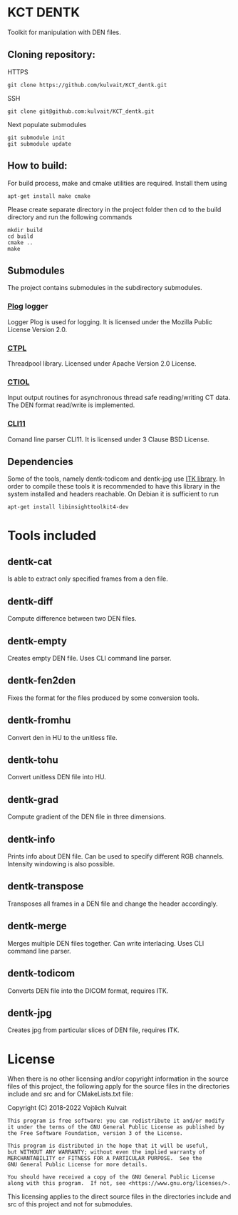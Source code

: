 # KCT DENTK
Toolkit for manipulation with DEN files.

## Cloning repository:
HTTPS
```
git clone https://github.com/kulvait/KCT_dentk.git
```

SSH
```
git clone git@github.com:kulvait/KCT_dentk.git
```
Next populate submodules
```
git submodule init
git submodule update
```

## How to build:
For build process, make and cmake utilities are required. Install them using
```
apt-get install make cmake
```

Please create separate directory in the project folder then cd to the build directory and run the following commands
```
mkdir build
cd build
cmake ..
make
```

## Submodules
The project contains submodules in the subdirectory submodules. 

### [Plog](https://github.com/SergiusTheBest/plog) logger

Logger Plog is used for logging. It is licensed under the Mozilla Public License Version 2.0.

### [CTPL](https://github.com/vit-vit/ctpl)

Threadpool library. Licensed under Apache Version 2.0 License.

### [CTIOL](ssh://git@gitlab.stimulate.ovgu.de:2200/vojtech.kulvait/CTIOL.git)

Input output routines for asynchronous thread safe reading/writing CT data. The DEN format read/write is implemented.

### [CLI11](https://github.com/CLIUtils/CLI11)

Comand line parser CLI11. It is licensed under 3 Clause BSD License.


## Dependencies
Some of the tools, namely dentk-todicom and dentk-jpg use [ITK library](https://itk.org/Doxygen410/html/index.html). 
In order to compile these tools it is recommended to have this library in the system installed and headers reachable. 
On Debian it is sufficient to run
```
apt-get install libinsighttoolkit4-dev
```

# Tools included

## dentk-cat 
Is able to extract only specified frames from a den file.

## dentk-diff
Compute difference between two DEN files.

## dentk-empty
Creates empty DEN file. Uses CLI command line parser.

## dentk-fen2den
Fixes the format for the files produced by some conversion tools.

## dentk-fromhu
Convert den in HU to the unitless file.

## dentk-tohu
Convert unitless DEN file into HU.

## dentk-grad
Compute gradient of the DEN file in three dimensions.

## dentk-info
Prints info about DEN file. Can be used to specify different RGB channels. Intensity windowing is also possible.

## dentk-transpose
Transposes all frames in a DEN file and change the header accordingly.

## dentk-merge
Merges multiple DEN files together. Can write interlacing. Uses CLI command line parser.

## dentk-todicom
Converts DEN file into the DICOM format, requires ITK.

## dentk-jpg
Creates jpg from particular slices of DEN file, requires ITK.

# License

When there is no other licensing and/or copyright information in the source files of this project, the following apply for the source files in the directories include and src and for CMakeLists.txt file:

Copyright (C) 2018-2022 Vojtěch Kulvait

    This program is free software: you can redistribute it and/or modify
    it under the terms of the GNU General Public License as published by
    the Free Software Foundation, version 3 of the License.

    This program is distributed in the hope that it will be useful,
    but WITHOUT ANY WARRANTY; without even the implied warranty of
    MERCHANTABILITY or FITNESS FOR A PARTICULAR PURPOSE.  See the
    GNU General Public License for more details.

    You should have received a copy of the GNU General Public License
    along with this program.  If not, see <https://www.gnu.org/licenses/>.


This licensing applies to the direct source files in the directories include and src of this project and not for submodules.
